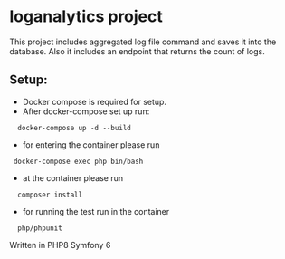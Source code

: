 # loganalytics project
This project includes aggregated log file command and saves it into the database.
Also it includes an endpoint that returns the count of logs.

## Setup:
- Docker compose is required for setup.
- After docker-compose set up run:
```
  docker-compose up -d --build
  ```

- for entering the container please run
 ```
  docker-compose exec php bin/bash
  ```
- at the container please run 
```
  composer install 
  ```
- for running the test run in the container

```
  php/phpunit
  ```

Written in PHP8 Symfony 6